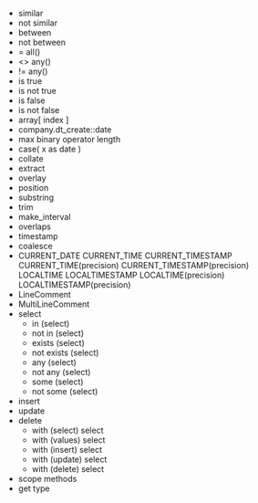 - similar
- not similar
- between
- not between
- = all()
- <> any()
- != any()
- is true
- is not true
- is false
- is not false
- array[ index ]
- company.dt_create::date
- max binary operator length
- case( x as date )
- collate
- extract
- overlay
- position
- substring
- trim
- make_interval
- overlaps
- timestamp
- coalesce
- CURRENT_DATE
    CURRENT_TIME
    CURRENT_TIMESTAMP
    CURRENT_TIME(precision)
    CURRENT_TIMESTAMP(precision)
    LOCALTIME
    LOCALTIMESTAMP
    LOCALTIME(precision)
    LOCALTIMESTAMP(precision)
- LineComment
- MultiLineComment
- select
  - in (select)
  - not in (select)
  - exists (select)
  - not exists (select)
  - any (select)
  - not any (select)
  - some (select)
  - not some (select)
- insert
- update
- delete
  - with (select) select
  - with (values) select
  - with (insert) select
  - with (update) select
  - with (delete) select
- scope methods
- get type